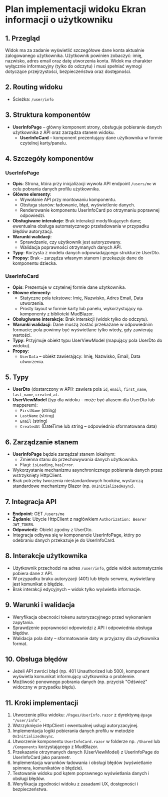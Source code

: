 # Plan implementacji widoku Ekran informacji o użytkowniku

## 1. Przegląd
Widok ma za zadanie wyświetlić szczegółowe dane konta aktualnie zalogowanego użytkownika. Użytkownik powinien zobaczyć: imię, nazwisko, adres email oraz datę utworzenia konta. Widok ma charakter wyłącznie informacyjny (tylko do odczytu) i musi spełniać wymogi dotyczące przejrzystości, bezpieczeństwa oraz dostępności.

## 2. Routing widoku
- Ścieżka: `/user/info`

## 3. Struktura komponentów
- **UserInfoPage** – główny komponent strony, obsługuje pobieranie danych użytkownika z API oraz zarządza stanem widoku.
  - **UserInfoCard** – komponent prezentujący dane użytkownika w formie czytelnej karty/panelu.

## 4. Szczegóły komponentów
### UserInfoPage
- **Opis**: Strona, która przy inicjalizacji wywoła API endpoint `/users/me` w celu pobrania danych profilu użytkownika.
- **Główne elementy**:
  - Wywołanie API przy montowaniu komponentu.
  - Obsługa stanów: ładowanie, błąd, wyświetlenie danych.
  - Renderowanie komponentu UserInfoCard po otrzymaniu poprawnej odpowiedzi.
- **Obsługiwane interakcje**: Brak interakcji modyfikujących dane; ewentualna obsługa automatycznego przeładowania w przypadku błędów autoryzacji.
- **Warunki walidacji**:
  - Sprawdzanie, czy użytkownik jest autoryzowany.
  - Walidacja poprawności otrzymanych danych API.
- **Typy**: Korzysta z modelu danych odpowiadającego strukturze UserDto.
- **Propsy**: Brak – zarządza własnym stanem i przekazuje dane do komponentu dziecka.

### UserInfoCard
- **Opis**: Prezentuje w czytelnej formie dane użytkownika.
- **Główne elementy**:
  - Statyczne pola tekstowe: Imię, Nazwisko, Adres Email, Data utworzenia.
  - Prosty layout w formie karty lub panelu, wykorzystujący np. komponenty z biblioteki MudBlazor.
- **Obsługiwane interakcje**: Brak interakcji (widok tylko do odczytu).
- **Warunki walidacji**: Dane muszą zostać przekazane w odpowiednim formacie; pola powinny być wyświetlane tylko wtedy, gdy zawierają wartości.
- **Typy**: Przyjmuje obiekt typu UserViewModel (mapujący pola UserDto do widoku).
- **Propsy**: 
  - `UserData` – obiekt zawierający: Imię, Nazwisko, Email, Data utworzenia.

## 5. Typy
- **UserDto** (dostarczony w API): zawiera pola `id`, `email`, `first_name`, `last_name`, `created_at`.
- **UserViewModel** (typ dla widoku – może być aliasem dla UserDto lub mapperem):
  - `FirstName` (string)
  - `LastName` (string)
  - `Email` (string)
  - `CreatedAt` (DateTime lub string – odpowiednio sformatowana data)

## 6. Zarządzanie stanem
- **UserInfoPage** będzie zarządzał stanem lokalnym:
  - Zmienna stanu do przechowywania danych użytkownika.
  - Flagi: `isLoading`, `hasError`.
- Wykorzystanie mechanizmu asynchronicznego pobierania danych przez wstrzyknięty HttpClient.
- Brak potrzeby tworzenia niestandardowych hooków, wystarczą standardowe mechanizmy Blazor (np. `OnInitializedAsync`).

## 7. Integracja API
- **Endpoint**: GET `/users/me`
- **Żądanie**: Użycie HttpClient z nagłówkiem `Authorization: Bearer JWT_TOKEN`.
- **Odpowiedź**: Obiekt zgodny z UserDto.
- Integracja odbywa się w komponencie UserInfoPage, który po odebraniu danych przekazuje je do UserInfoCard.

## 8. Interakcje użytkownika
- Użytkownik przechodzi na adres `/user/info`, gdzie widok automatycznie pobiera dane z API.
- W przypadku braku autoryzacji (401) lub błędu serwera, wyświetlany jest komunikat o błędzie.
- Brak interakcji edycyjnych – widok tylko wyświetla informacje.

## 9. Warunki i walidacja
- Weryfikacja obecności tokenu autoryzacyjnego przed wykonaniem zapytania.
- Sprawdzenie poprawności odpowiedzi z API i odpowiednia obsługa błędów.
- Walidacja pola daty – sformatowanie daty w przyjazny dla użytkownika format.

## 10. Obsługa błędów
- Jeżeli API zwróci błąd (np. 401 Unauthorized lub 500), komponent wyświetla komunikat informujący użytkownika o problemie.
- Możliwość ponownego pobrania danych (np. przycisk "Odśwież" widoczny w przypadku błędu).

## 11. Kroki implementacji
1. Utworzenie pliku widoku: `/Pages/UserInfo.razor` z dyrektywą `@page "/user/info"`.
2. Wstrzyknięcie HttpClient i ewentualnej usługi autoryzacyjnej.
3. Implementacja logiki pobierania danych profilu w metodzie `OnInitializedAsync`.
4. Utworzenie komponentu `UserInfoCard.razor` w folderze np. `/Shared` lub `/Components` korzystającego z MudBlazor.
5. Przekazanie otrzymanych danych (UserViewModel) z UserInfoPage do UserInfoCard jako parametr.
6. Implementacja warunków ładowania i obsługi błędów (wyświetlanie spinnera, komunikatów o błędzie).
7. Testowanie widoku pod kątem poprawnego wyświetlania danych i obsługi błędów.
8. Weryfikacja zgodności widoku z zasadami UX, dostępności i bezpieczeństwa.
